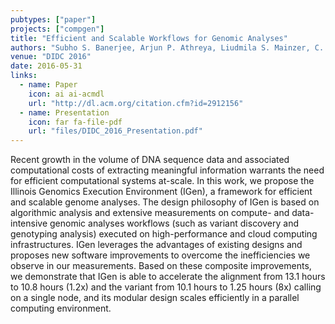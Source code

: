 ```yaml
---
pubtypes: ["paper"]
projects: ["compgen"]
title: "Efficient and Scalable Workflows for Genomic Analyses"
authors: "Subho S. Banerjee, Arjun P. Athreya, Liudmila S. Mainzer, C. Victor Jongeneel, and Wen-Mei Hwu, Zbigniew T. Kalbarczyk and Ravishankar K. Iyer"
venue: "DIDC 2016"
date: 2016-05-31
links:
  - name: Paper
    icon: ai ai-acmdl
    url: "http://dl.acm.org/citation.cfm?id=2912156"
  - name: Presentation
    icon: far fa-file-pdf
    url: "files/DIDC_2016_Presentation.pdf"
---
```


Recent growth in the volume of DNA sequence data and associated computational costs of extracting
meaningful information warrants the need for efficient computational systems at-scale. In this work,
we propose the Illinois Genomics Execution Environment (IGen), a framework for efficient and
scalable genome analyses. The design philosophy of IGen is based on algorithmic analysis and
extensive measurements on compute- and data-intensive genomic analyses workflows (such as variant
discovery and genotyping analysis) executed on high-performance and cloud computing infrastructures.
IGen leverages the advantages of existing designs and proposes new software improvements to overcome
the inefficiencies we observe in our measurements. Based on these composite improvements, we
demonstrate that IGen is able to accelerate the alignment from 13.1 hours to 10.8 hours (1.2x) and
the variant from 10.1 hours to 1.25 hours (8x) calling on a single node, and its modular design
scales efficiently in a parallel computing environment.
